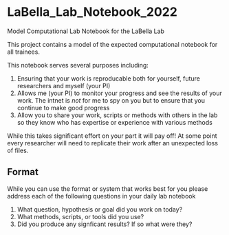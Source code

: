 # LaBella_Lab_Notebook_2022
Model Computational Lab Notebook for the LaBella Lab

This project contains a model of the expected computational notebook for all trainees. 

This notebook serves several purposes including:

1. Ensuring that your work is reproducable both for yourself, future researchers and myself (your PI)
2. Allows me (your PI) to monitor your progress and see the results of your work. The intnet is _not_ for me to spy on you but to ensure that you continue to make good progress
3. Allow you to share your work, scripts or methods with others in the lab so they know who has expertise or experience with various methods 


While this takes significant effort on your part it will pay off! At some point every researcher will need to replicate their work after an unexpected loss of files. 


## Format

While you can use the format or system that works best for you please address each of the following questions in your daily lab notebook 

1. What question, hypothesis or goal did you work on today?
2. What methods, scripts, or tools did you use?
3. Did you produce any signficant results? If so what were they?
